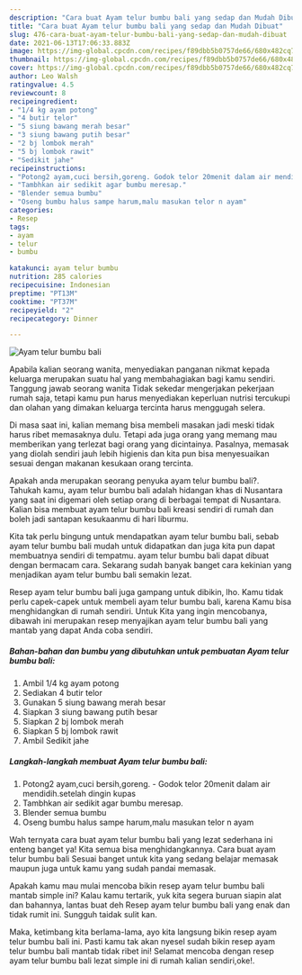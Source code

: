 ```yaml
---
description: "Cara buat Ayam telur bumbu bali yang sedap dan Mudah Dibuat"
title: "Cara buat Ayam telur bumbu bali yang sedap dan Mudah Dibuat"
slug: 476-cara-buat-ayam-telur-bumbu-bali-yang-sedap-dan-mudah-dibuat
date: 2021-06-13T17:06:33.883Z
image: https://img-global.cpcdn.com/recipes/f89dbb5b0757de66/680x482cq70/ayam-telur-bumbu-bali-foto-resep-utama.jpg
thumbnail: https://img-global.cpcdn.com/recipes/f89dbb5b0757de66/680x482cq70/ayam-telur-bumbu-bali-foto-resep-utama.jpg
cover: https://img-global.cpcdn.com/recipes/f89dbb5b0757de66/680x482cq70/ayam-telur-bumbu-bali-foto-resep-utama.jpg
author: Leo Walsh
ratingvalue: 4.5
reviewcount: 8
recipeingredient:
- "1/4 kg ayam potong"
- "4 butir telor"
- "5 siung bawang merah besar"
- "3 siung bawang putih besar"
- "2 bj lombok merah"
- "5 bj lombok rawit"
- "Sedikit jahe"
recipeinstructions:
- "Potong2 ayam,cuci bersih,goreng. Godok telor 20menit dalam air mendidih.setelah dingin kupas"
- "Tambhkan air sedikit agar bumbu meresap."
- "Blender semua bumbu"
- "Oseng bumbu halus sampe harum,malu masukan telor n ayam"
categories:
- Resep
tags:
- ayam
- telur
- bumbu

katakunci: ayam telur bumbu 
nutrition: 285 calories
recipecuisine: Indonesian
preptime: "PT13M"
cooktime: "PT37M"
recipeyield: "2"
recipecategory: Dinner

---
```



![Ayam telur bumbu bali](https://img-global.cpcdn.com/recipes/f89dbb5b0757de66/680x482cq70/ayam-telur-bumbu-bali-foto-resep-utama.jpg)

Apabila kalian seorang wanita, menyediakan panganan nikmat kepada keluarga merupakan suatu hal yang membahagiakan bagi kamu sendiri. Tanggung jawab seorang  wanita Tidak sekedar mengerjakan pekerjaan rumah saja, tetapi kamu pun harus menyediakan keperluan nutrisi tercukupi dan olahan yang dimakan keluarga tercinta harus menggugah selera.

Di masa  saat ini, kalian memang bisa membeli masakan jadi meski tidak harus ribet memasaknya dulu. Tetapi ada juga orang yang memang mau memberikan yang terlezat bagi orang yang dicintainya. Pasalnya, memasak yang diolah sendiri jauh lebih higienis dan kita pun bisa menyesuaikan sesuai dengan makanan kesukaan orang tercinta. 



Apakah anda merupakan seorang penyuka ayam telur bumbu bali?. Tahukah kamu, ayam telur bumbu bali adalah hidangan khas di Nusantara yang saat ini digemari oleh setiap orang di berbagai tempat di Nusantara. Kalian bisa membuat ayam telur bumbu bali kreasi sendiri di rumah dan boleh jadi santapan kesukaanmu di hari liburmu.

Kita tak perlu bingung untuk mendapatkan ayam telur bumbu bali, sebab ayam telur bumbu bali mudah untuk didapatkan dan juga kita pun dapat membuatnya sendiri di tempatmu. ayam telur bumbu bali dapat dibuat dengan bermacam cara. Sekarang sudah banyak banget cara kekinian yang menjadikan ayam telur bumbu bali semakin lezat.

Resep ayam telur bumbu bali juga gampang untuk dibikin, lho. Kamu tidak perlu capek-capek untuk membeli ayam telur bumbu bali, karena Kamu bisa menghidangkan di rumah sendiri. Untuk Kita yang ingin mencobanya, dibawah ini merupakan resep menyajikan ayam telur bumbu bali yang mantab yang dapat Anda coba sendiri.

<!--inarticleads1-->

##### Bahan-bahan dan bumbu yang dibutuhkan untuk pembuatan Ayam telur bumbu bali:

1. Ambil 1/4 kg ayam potong
1. Sediakan 4 butir telor
1. Gunakan 5 siung bawang merah besar
1. Siapkan 3 siung bawang putih besar
1. Siapkan 2 bj lombok merah
1. Siapkan 5 bj lombok rawit
1. Ambil Sedikit jahe




<!--inarticleads2-->

##### Langkah-langkah membuat Ayam telur bumbu bali:

1. Potong2 ayam,cuci bersih,goreng. - Godok telor 20menit dalam air mendidih.setelah dingin kupas
1. Tambhkan air sedikit agar bumbu meresap.
1. Blender semua bumbu
1. Oseng bumbu halus sampe harum,malu masukan telor n ayam




Wah ternyata cara buat ayam telur bumbu bali yang lezat sederhana ini enteng banget ya! Kita semua bisa menghidangkannya. Cara buat ayam telur bumbu bali Sesuai banget untuk kita yang sedang belajar memasak maupun juga untuk kamu yang sudah pandai memasak.

Apakah kamu mau mulai mencoba bikin resep ayam telur bumbu bali mantab simple ini? Kalau kamu tertarik, yuk kita segera buruan siapin alat dan bahannya, lantas buat deh Resep ayam telur bumbu bali yang enak dan tidak rumit ini. Sungguh taidak sulit kan. 

Maka, ketimbang kita berlama-lama, ayo kita langsung bikin resep ayam telur bumbu bali ini. Pasti kamu tak akan nyesel sudah bikin resep ayam telur bumbu bali mantab tidak ribet ini! Selamat mencoba dengan resep ayam telur bumbu bali lezat simple ini di rumah kalian sendiri,oke!.

